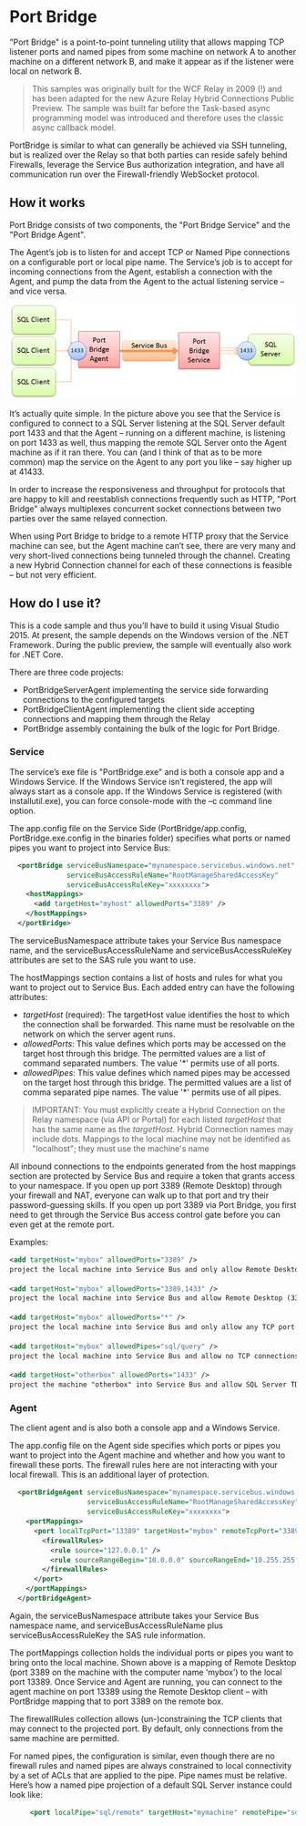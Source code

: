 # Port Bridge

"Port Bridge" is a point-to-point tunneling utility that allows mapping 
TCP listener ports and named pipes from some machine on network A 
to another machine on a different network B, and make it appear as if the 
listener were local on network B. 

> This samples was originally built for the WCF Relay in 2009 (!) and
> has been adapted for the new Azure Relay Hybrid Connections Public Preview.
> The sample was built far before the Task-based async programming model was 
> introduced and therefore uses the classic async callback model.  

PortBridge is similar to what can generally be achieved via SSH tunneling, but
is realized over the Relay so that both parties can reside safely behind Firewalls,
leverage the Service Bus authorization integration, and have all communication run
over the Firewall-friendly WebSocket protocol. 

## How it works      

Port Bridge consists of two components, the "Port Bridge Service" and the 
"Port Bridge Agent". 

The Agent’s job is to listen for and accept TCP or Named Pipe connections on a
configurable port or local pipe name. The Service’s job is to accept for
incoming connections from the Agent, establish a connection with the Agent,
and pump the data from the Agent to the actual listening service – and vice
versa. 

![figure1](doc/figure_1.png)

It’s actually quite simple. In the picture above you see that the Service
is configured to connect to a SQL Server listening at the SQL Server default
port 1433 and that the Agent – running on a different machine, is listening on
port 1433 as well, thus mapping the remote SQL Server onto the Agent machine as
if it ran there. You can (and I think of that as to be more common) map the
service on the Agent to any port you like – say higher up at 41433.

In order to increase the responsiveness and throughput for protocols that are
happy to kill and reestablish connections frequently such as HTTP, "Port Bridge"
always multiplexes concurrent socket connections between two parties over the
same relayed connection.  

When using Port Bridge to bridge to a remote HTTP proxy that the Service machine
can see, but the Agent machine can’t see, there are very many and very
short-lived connections being tunneled through the channel. Creating a new
Hybrid Connection channel for each of these connections is feasible – but not very
efficient. 

## How do I use it?

This is a code sample and thus you’ll have to build it using Visual Studio 2015.
At present, the sample depends on the Windows version of the .NET Framework. During 
the public preview, the sample will eventually also work for .NET Core. 

There are three code projects: 
* PortBridgeServerAgent implementing the service side forwarding connections to the configured targets
* PortBridgeClientAgent implementing the client side accepting connections and mapping them through the Relay
* PortBridge assembly containing the bulk of the logic for Port Bridge. 

### Service

The service’s exe file is "PortBridge.exe" and is both a console app and a
Windows Service. If the Windows Service isn’t registered, the app will always
start as a console app. If the Windows Service is registered (with installutil.exe), 
you can force console-mode with the –c command line option.

The app.config file on the Service Side (PortBridge/app.config,
PortBridge.exe.config in the binaries folder) specifies what ports or named
pipes you want to project into Service Bus:

``` XML
  <portBridge serviceBusNamespace="mynamespace.servicebus.windows.net" 
              serviceBusAccessRuleName="RootManageSharedAccessKey" 
			  serviceBusAccessRuleKey="xxxxxxxx">
    <hostMappings>
      <add targetHost="myhost" allowedPorts="3389" />
    </hostMappings>
  </portBridge>
```

The serviceBusNamespace attribute takes your Service Bus namespace name, and the
serviceBusAccessRuleName and serviceBusAccessRuleKey attributes are set to the 
SAS rule you want to use. 

The hostMappings section contains a list of hosts and rules for what you want to
project out to Service Bus. Each added entry can have the following attributes:

* _targetHost_ (required): The targetHost value identifies the host to which the 
  connection shall be forwarded. This name must be resolvable on the network on
  which the server agent runs. 
* _allowedPorts_: This value defines which ports may be accessed on
 the target host through this bridge. The permitted values are a list of command
 separated numbers. The value '*' permits use of all ports.
* _allowedPipes_: This value defines which named pipes may be accessed on the target
 host through this bridge. The permitted values are a list of comma separated pipe 
 names. The value '*' permits use of all pipes.  

> IMPORTANT: You must explicitly create a Hybrid Connection on the Relay namespace 
> (via API or Portal) for each listed _targetHost_ that has the same name as the 
> _targetHost_. Hybrid Connection names may include dots. Mappings to the local 
> machine may not be identified as "localhost"; they must use the machine's name    

All inbound connections to the endpoints generated from the host mappings
section are protected by Service Bus and require a token that grants access to
your namespace. If you open up port 3389 (Remote Desktop) through your firewall and
NAT, everyone can walk up to that port and try their password-guessing skills.
If you open up port 3389 via Port Bridge, you first need to get through the
Service Bus access control gate before you can even get at the remote port.

Examples:

``` XML
<add targetHost="mybox" allowedPorts="3389" /> 
project the local machine into Service Bus and only allow Remote Desktop (3389)

<add targetHost="mybox" allowedPorts="3389,1433" /> 
project the local machine into Service Bus and allow Remote Desktop (3389) and SQL Server TDS (1433)

<add targetHost="mybox" allowedPorts="*" /> 
project the local machine into Service Bus and only allow any TCP port connection

<add targetHost="mybox" allowedPipes="sql/query" /> 
project the local machine into Service Bus and allow no TCP connections but all named pipe connections to \.\pipes\sql\query

<add targetHost="otherbox" allowedPorts="1433" /> 
project the machine "otherbox" into Service Bus and allow SQL Server TDS connections via TCP
```

### Agent

The client agent and is also both a console app and a Windows Service.

The app.config file on the Agent side specifies which ports or
pipes you want to project into the Agent machine and whether and how you want to
firewall these ports. The firewall rules here are not interacting with your
local firewall. This is an additional layer of protection.

``` XML
  <portBridgeAgent serviceBusNamespace="mynamespace.servicebus.windows.net" 
                   serviceBusAccessRuleName="RootManageSharedAccessKey" 
                   serviceBusAccessRuleKey="xxxxxxxx">
    <portMappings>
      <port localTcpPort="13389" targetHost="mybox" remoteTcpPort="3389">
        <firewallRules>
          <rule source="127.0.0.1" />
          <rule sourceRangeBegin="10.0.0.0" sourceRangeEnd="10.255.255.255" />
        </firewallRules>
      </port>
    </portMappings>
  </portBridgeAgent>
```

Again, the serviceBusNamespace attribute takes your Service Bus namespace name,
and serviceBusAccessRuleName plus serviceBusAccessRuleKey the SAS rule information.

The portMappings collection holds the individual ports or pipes you want to
bring onto the local machine. Shown above is a mapping of Remote Desktop (port
3389 on the machine with the computer name ‘mybox’) to the
local port 13389. Once Service and Agent are running, you can connect to the
agent machine on port 13389 using the Remote Desktop client – with PortBridge
mapping that to port 3389 on the remote box.

The firewallRules collection allows (un-)constraining the TCP clients that may
connect to the projected port. By default, only connections from the same
machine are permitted.

For named pipes, the configuration is similar, even though there are no firewall
rules and named pipes are always constrained to local connectivity by a set of
ACLs that are applied to the pipe. Pipe names must be relative. Here’s how a
named pipe projection of a default SQL Server instance could look like:

``` XML
     <port localPipe="sql/remote" targetHost="mymachine" remotePipe="sql/query"/>
```

